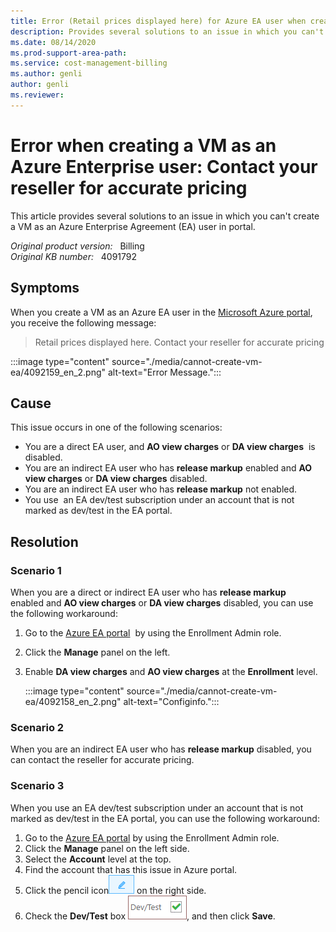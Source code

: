 ```yaml
---
title: Error (Retail prices displayed here) for Azure EA user when creating VM
description: Provides several solutions to an issue in which you can't create a VM as an Azure Enterprise Agreement (EA) user in portal.
ms.date: 08/14/2020
ms.prod-support-area-path: 
ms.service: cost-management-billing
ms.author: genli
author: genli
ms.reviewer: 
---
```

# Error when creating a VM as an Azure Enterprise user: Contact your reseller for accurate pricing

This article provides several solutions to an issue in which you can't create a VM as an Azure Enterprise Agreement (EA) user in portal.

_Original product version:_ &nbsp; Billing  
_Original KB number:_ &nbsp; 4091792

## Symptoms

When you create a VM as an Azure EA user in the [Microsoft Azure portal](https://portal.azure.com/), you receive the following message: 

> Retail prices displayed here. Contact your reseller for accurate pricing

:::image type="content" source="./media/cannot-create-vm-ea/4092159_en_2.png" alt-text="Error Message.":::

## Cause

This issue occurs in one of the following scenarios:

- You are a direct EA user, and **AO view charges** or **DA view charges**  is disabled. 
- You are an indirect EA user who has **release markup** enabled and **AO view charges** or **DA view charges** disabled. 
- You are an indirect EA user who has **release markup** not enabled. 
- You use  an EA dev/test subscription under an account that is not marked as dev/test in the EA portal. 

## Resolution

### Scenario 1 

When you are a direct or indirect EA user who has **release markup** enabled and **AO view charges** or **DA view charges** disabled, you can use the following workaround:
 
1. Go to the [Azure EA portal](https://ea.azure.com/)  by using the Enrollment Admin role.
2. Click the **Manage** panel on the left. 
3. Enable **DA view charges** and **AO view charges** at the **Enrollment** level.

    :::image type="content" source="./media/cannot-create-vm-ea/4092158_en_2.png" alt-text="Configinfo.":::


### Scenario 2 

When you are an indirect EA user who has **release markup** disabled, you can contact the reseller for accurate pricing. 

### Scenario 3 

When you use an EA dev/test subscription under an account that is not marked as dev/test in the EA portal, you can use the following workaround:

1. Go to the [Azure EA portal](https://ea.azure.com/) by using the Enrollment Admin role.
2. Click the **Manage** panel on the left side. 
3. Select the **Account** level at the top. 
4. Find the account that has this issue in Azure portal. 
5. Click the pencil icon![Pencilicon](./media/cannot-create-vm-ea/4092160_en_2.png) on the right side. 
6. Check the **Dev/Test** box ![Devtest](./media/cannot-create-vm-ea/4092161_en_2.png), and then click **Save**. 
